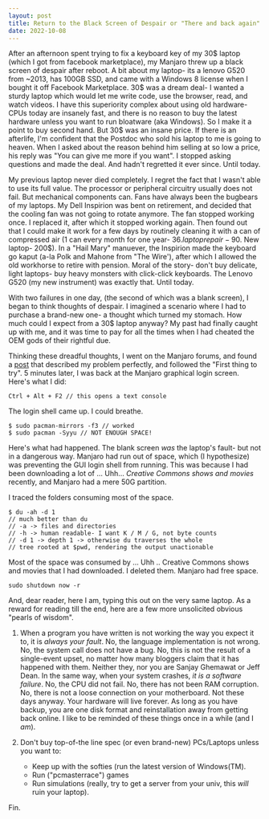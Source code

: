 ```yaml
---
layout: post
title: Return to the Black Screen of Despair or "There and back again"
date: 2022-10-08
---
```


After an afternoon spent trying to fix a keyboard key of my 30$ laptop (which I
got from facebook marketplace), my Manjaro threw up a black screen of despair
after reboot. A bit about my laptop- its a lenovo G520 from ~2013, has 100GB
SSD, and came with a Windows 8 license when I bought it off Facebook
Marketplace. 30$ was a dream deal- I wanted a sturdy laptop which would let me
write code, use the browser, read, and watch videos. I have this superiority
complex about using old hardware- CPUs today are insanely fast, and there is no
reason to buy the latest hardware unless you want to run bloatware (aka
Windows). So I make it a point to buy second hand. But 30$ was an insane price.
If there is an afterlife, I'm confident that the Postdoc who sold his laptop to
me is going to heaven. When I asked about the reason behind him selling at so
low a price, his reply was "You can give me more if you want". I stopped asking
questions and made the deal. And hadn't regretted it ever since. Until today.

My previous laptop never died completely. I regret the fact that I wasn't able
to use its full value. The processor or peripheral circuitry usually does not
fail. But mechanical components can. Fans have always been the bugbears of my
laptops. My Dell Inspirion was bent on retirement, and decided that the cooling
fan was not going to rotate anymore.  The fan stopped working once. I replaced
it, after which it stopped working again. Then found out that I could make it
work for a few days by routinely cleaning it with a can of compressed air (1
can every month for one year- 36$. laptop repair- 90$. New laptop- 200$). In a
"Hail Mary" manuever, the Inspirion made the keyboard go kaput (a-la Polk and
Mahone from "The Wire'), after which I allowed the old workhorse to retire with
pension. Moral of the story- don't buy delicate, light laptops- buy heavy
monsters with click-click keyboards. The Lenovo G520 (my new instrument) 
was exactly that. Until today.

With two failures in one day, (the second of which was a blank screen), I began
to think thoughts of despair. I imagined a scenario where I had to purchase a brand-new one-
a thought which turned my stomach. How much could I expect from a 30$ laptop anyway? My past 
had finally caught up with me, and it was time to pay for all the times when I had cheated
the OEM gods of their rightful due. 

Thinking these dreadful thoughts, I went on the Manjaro forums, and found a
[post](https://forum.manjaro.org/t/fix-system-doesn-t-boot-boots-to-a-black-screen-or-stops-at-a-message/3906)
that described my problem perfectly, and followed the "First thing to try". 5 minutes later, I was back
at the Manjaro graphical login screen. Here's what I did:

```
Ctrl + Alt + F2 // this opens a text console
```

The login shell came up. I could breathe.

```
$ sudo pacman-mirrors -f3 // worked
$ sudo pacman -Syyu // NOT ENOUGH SPACE!
```

Here's what had happened. The blank screen _was_ the laptop's fault- but not
in a dangerous way. Manjaro had run out of space, which (I hypothesize) was preventing the 
GUI login shell from running. This was because I had been downloading
a lot of ... Uhh... _Creative Commons shows and movies_ recently, and Manjaro had 
a mere 50G partition. 

I traced the folders consuming most of the space.

```
$ du -ah -d 1 
// much better than du 
// -a -> files and directories
// -h -> human readable- I want K / M / G, not byte counts
// -d 1 -> depth 1 -> otherwise du traverses the whole
// tree rooted at $pwd, rendering the output unactionable
```

Most of the space was consumed by ... Uhh .. Creative Commons shows and movies
that I had downloaded. I deleted them. Manjaro had free space.

```
sudo shutdown now -r
```

And, dear reader, here I am, typing this out on the very same laptop. As a reward 
for reading till the end, here are a few more unsolicited obvious "pearls of wisdom".

1. When a program you have written is not working the way you expect it to, it
   is _always your fault_.  No, the language implementation is not wrong. No,
the system call does not have a bug. No, this is not the result of a
single-event upset, no matter how many bloggers claim that it has happened with
them. Neither they, nor you are Sanjay Ghemawat or Jeff Dean. In the same way,
when your system crashes, _it is a software failure_. No, the CPU did not fail.
No, there has not been RAM corruption. No, there is not a loose connection on
your motherboard. Not these days anyway. Your hardware will live forever. As
long as you have backup, you are one disk format and reinstallation away from
getting back online. I like to be reminded of these things once in a while (and I _am_).

2. Don't buy top-of-the line spec (or even brand-new) PCs/Laptops unless you want to:
	- Keep up with the softies (run the latest version of Windows(TM).
	- Run ("pcmasterrace") games
	- Run simulations (really, try to get a server from your univ, this 
_will_ ruin your laptop).

Fin.
